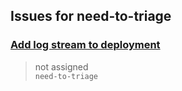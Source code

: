 ## Issues for need-to-triage
  
###  [Add log stream to deployment](https://github.com/Azure/webapps-deploy/issues/120)  
> not assigned  
  `need-to-triage`